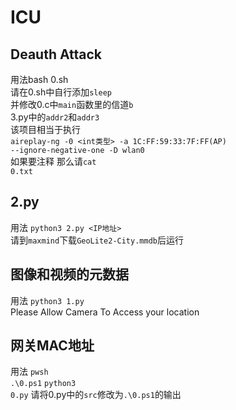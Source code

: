 # ICU
## Deauth Attack
用法bash 0.sh<br>
请在0.sh中自行添加<code>sleep</code><br>
并修改0.c中<code>main</code>函数里的信道<code>b</code><br>
3.py中的<code>addr2</code>和<code>addr3</code><br>
该项目相当于执行<br>
<code>aireplay-ng -0 <int类型> -a 1C:FF:59:33:7F:FF(AP) --ignore-negative-one -D wlan0</code><br>
如果要注释 那么请<code>cat 0.txt</code><br>
## 2.py
用法 <code>python3 2.py <IP地址></code><br>
请到<code>maxmind</code>下载<code>GeoLite2-City.mmdb</code>后运行
## 图像和视频的元数据
用法 <code>python3 1.py</code><br>
Please Allow Camera To Access your location
## 网关MAC地址
用法 <code>pwsh</code><br>
<code>.\0.ps1</code>
<code>python3 0.py</code>
请将0.py中的<code>src</code>修改为<code>.\0.ps1</code>的输出
